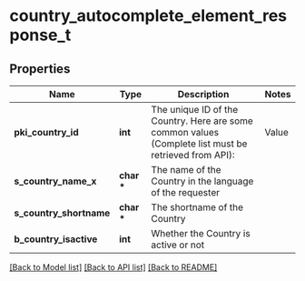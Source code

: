 # country_autocomplete_element_response_t

## Properties
Name | Type | Description | Notes
------------ | ------------- | ------------- | -------------
**pki_country_id** | **int** | The unique ID of the Country.  Here are some common values (Complete list must be retrieved from API):  |Value|Description| |-|-| |1|Canada| |2|United-States| | 
**s_country_name_x** | **char \*** | The name of the Country in the language of the requester | 
**s_country_shortname** | **char \*** | The shortname of the Country | 
**b_country_isactive** | **int** | Whether the Country is active or not | 

[[Back to Model list]](../README.md#documentation-for-models) [[Back to API list]](../README.md#documentation-for-api-endpoints) [[Back to README]](../README.md)



